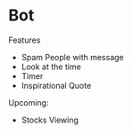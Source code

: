 # Bot
Features
- Spam People with message
- Look at the time
- Timer
- Inspirational Quote

Upcoming:
- Stocks Viewing

